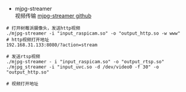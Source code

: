 - mjpg-streamer  
    视频传输
    [mjpg-streamer github](https://github.com/jacksonliam/mjpg-streamer)
```shell
# 打开树莓派摄像头，发送http视频
./mjpg-streamer -i "input_raspicam.so" -o "output_http.so -w www"
# http视频打开地址
192.168.31.133:8080/?action=stream

# 发送rtsp视频
./mjpg-streamer - i "input_raspicam.so" -o "output_rtsp.so"
./mjpg_streamer -i "input_uvc.so -d /dev/video0 -f 30" -o "output_http.so"

# 视频打开地址
```